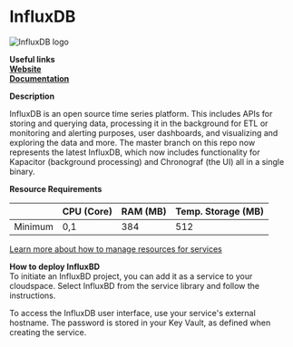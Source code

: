 ﻿# InfluxDB

![InfluxDB logo](https://api.mogenius.com/file/id/59c11ad7-e40b-4608-a1b9-1d3b7e8e7759)

**Useful links**  
**[Website](https://www.influxdata.com/products/influxdb-overview/)**  
**[Documentation](https://docs.influxdata.com/influxdb/v2.2/)**  

**Description**

InfluxDB is an open source time series platform. This includes APIs for storing and querying data, processing it in the background for ETL or monitoring and alerting purposes, user dashboards, and visualizing and exploring the data and more. The master branch on this repo now represents the latest InfluxDB, which now includes functionality for Kapacitor (background processing) and Chronograf (the UI) all in a single binary.

**Resource Requirements**

||CPU (Core)|RAM (MB)  |Temp. Storage (MB)|
|--|--|--|--|
| Minimum | 0,1 |384| 512

[Learn more about how to manage resources for services](./../../cloud-management/resource-management.md)

**How to deploy InfluxBD**  
To initiate an InfluxBD project, you can add it as a service to your cloudspace. Select InfluxBD from the service library and follow the instructions.  

To access the InfluxDB user interface, use your service's external hostname. 
The password is stored in your Key Vault, as defined when creating the service.